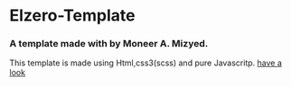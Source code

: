 # Elzero-Template

### A template made with by Moneer A. Mizyed.

This template is made using Html,css3(scss) and pure Javascritp.
[have a look](https://x-vneer.github.io/Elzero-Template/)
